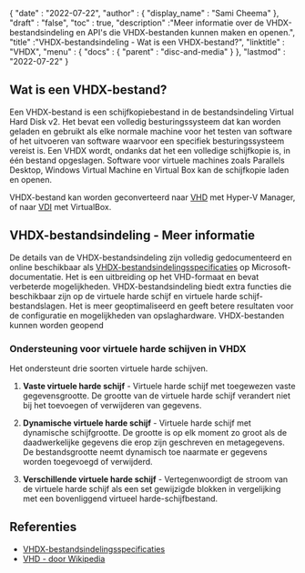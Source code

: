 {
  "date" : "2022-07-22",
  "author" : {
    "display_name" : "Sami Cheema"
},
  "draft" : "false",
   "toc" : true,
  "description" :"Meer informatie over de VHDX-bestandsindeling en API's die VHDX-bestanden kunnen maken en openen.",
  "title" :"VHDX-bestandsindeling - Wat is een VHDX-bestand?",
  "linktitle" : "VHDX",
  "menu" : {
    "docs" : {
      "parent" : "disc-and-media"
}
},
  "lastmod" : "2022-07-22"
}

## Wat is een VHDX-bestand?

Een VHDX-bestand is een schijfkopiebestand in de bestandsindeling Virtual Hard Disk v2. Het bevat een volledig besturingssysteem dat kan worden geladen en gebruikt als elke normale machine voor het testen van software of het uitvoeren van software waarvoor een specifiek besturingssysteem vereist is. Een VHDX wordt, ondanks dat het een volledige schijfkopie is, in één bestand opgeslagen. Software voor virtuele machines zoals Parallels Desktop, Windows Virtual Machine en Virtual Box kan de schijfkopie laden en openen.

VHDX-bestand kan worden geconverteerd naar [VHD](/nl/disc-and-media/vhd/) met Hyper-V Manager, of naar [VDI](/nl/disc-and-media/vdi/) met VirtualBox.

## VHDX-bestandsindeling - Meer informatie

De details van de VHDX-bestandsindeling zijn volledig gedocumenteerd en online beschikbaar als [VHDX-bestandsindelingsspecificaties](https://learn.microsoft.com/en-us/openspecs/windows_protocols/ms-vhdx/83e061f8-f6e2-4de1-91bd-5d518a43d477) op Microsoft-documentatie. Het is een uitbreiding op het VHD-formaat en bevat verbeterde mogelijkheden. VHDX-bestandsindeling biedt extra functies die beschikbaar zijn op de virtuele harde schijf en virtuele harde schijf-bestandslagen. Het is meer geoptimaliseerd en geeft betere resultaten voor de configuratie en mogelijkheden van opslaghardware. VHDX-bestanden kunnen worden geopend

### Ondersteuning voor virtuele harde schijven in VHDX

Het ondersteunt drie soorten virtuele harde schijven.

1. **Vaste virtuele harde schijf** - Virtuele harde schijf met toegewezen vaste gegevensgrootte. De grootte van de virtuele harde schijf verandert niet bij het toevoegen of verwijderen van gegevens.

1. **Dynamische virtuele harde schijf** - Virtuele harde schijf met dynamische schijfgrootte. De grootte is op elk moment zo groot als de daadwerkelijke gegevens die erop zijn geschreven en metagegevens. De bestandsgrootte neemt dynamisch toe naarmate er gegevens worden toegevoegd of verwijderd.

1. **Verschillende virtuele harde schijf** - Vertegenwoordigt de stroom van de virtuele harde schijf als een set gewijzigde blokken in vergelijking met een bovenliggend virtueel harde-schijfbestand.

## Referenties

* [VHDX-bestandsindelingsspecificaties](https://learn.microsoft.com/en-us/openspecs/windows_protocols/ms-vhdx/83e061f8-f6e2-4de1-91bd-5d518a43d477)
* [VHD - door Wikipedia](https://en.wikipedia.org/wiki/VHD_(file_format))

